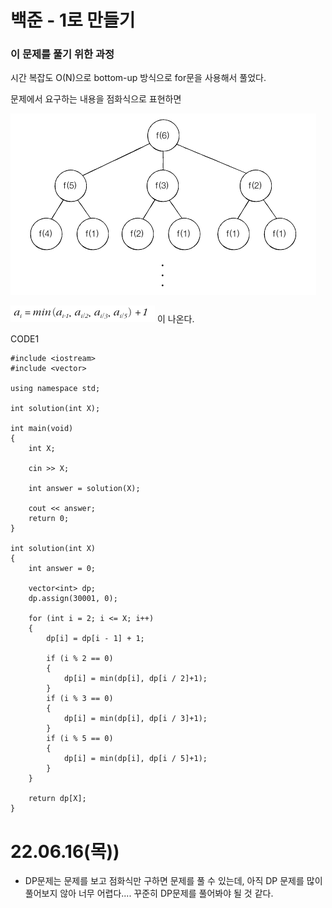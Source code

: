 # 백준 - 1로 만들기

### 이 문제를 풀기 위한 과정
시간 복잡도 O(N)으로 bottom-up 방식으로 for문을 사용해서 풀었다.

문제에서 요구하는 내용을 점화식으로 표현하면  

![](https://github.com/gkgkfndudals/TIL/blob/master/Algorithm/img/img_20220619_MakeItOne2.PNG) 

![](https://github.com/gkgkfndudals/TIL/blob/master/Algorithm/img/img_20220619_MakeItOne1.PNG) 이 나온다.


CODE1

    #include <iostream>
    #include <vector>

    using namespace std;

    int solution(int X);

    int main(void)
    {
        int X;

        cin >> X;

        int answer = solution(X);

        cout << answer;
        return 0;
    }

    int solution(int X)
    {
        int answer = 0;

        vector<int> dp;
        dp.assign(30001, 0);

        for (int i = 2; i <= X; i++)
        {
            dp[i] = dp[i - 1] + 1;

            if (i % 2 == 0)
            {
                dp[i] = min(dp[i], dp[i / 2]+1);
            }
            if (i % 3 == 0)
            {
                dp[i] = min(dp[i], dp[i / 3]+1);
            }
            if (i % 5 == 0)
            {
                dp[i] = min(dp[i], dp[i / 5]+1);
            }
        }

        return dp[X];
    }
    

# 22.06.16(목))
* DP문제는 문제를 보고 점화식만 구하면 문제를 풀 수 있는데, 아직 DP 문제를 많이 풀어보지 않아 너무 어렵다.... 꾸준히 DP문제를 풀어봐야 될 것 같다.